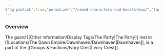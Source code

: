 ```yaml
---
{"dg-publish":true,"permalink":"/named-characters-and-beasts/mau/","tags":["NPC"],"noteIcon":"","created":"2024-03-10T20:41:30.261+00:00","updated":"2024-12-31T19:55:45.184+00:00"}
---
```



### Overview
The guard [[Other Information/Display Tags/The Party\|The Party]] met in [[Locations/The Dawn Empire/Dawnhaven/Dawnhaven\|Dawnhaven]], is a part of the [[Groups & Factions/Ivory Crest\|Ivory Crest]].